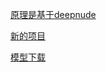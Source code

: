 [原理是基于deepnude](https://zhuanlan.zhihu.com/p/376024626)

[新的项目](https://www.sukebezone.com/pricing)

[模型下载](https://github.com/sukebenet/deepnude-checkpoints/releases)
